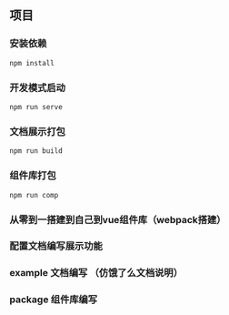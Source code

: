 
## 项目
### 安装依赖
```
npm install
```

###  开发模式启动
```
npm run serve
```

### 文档展示打包
```
npm run build
```
### 组件库打包
```
npm run comp
```


### 从零到一搭建到自己到vue组件库（webpack搭建） 
### 配置文档编写展示功能
### example 文档编写 （仿饿了么文档说明）
### package 组件库编写

